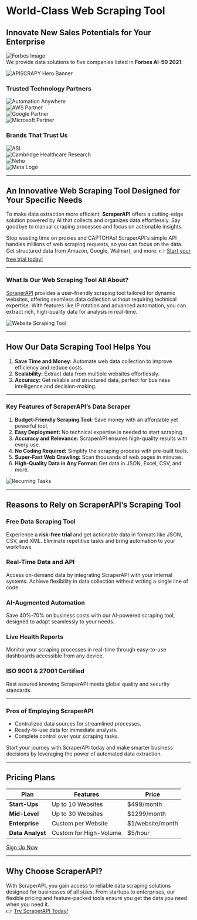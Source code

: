 # World-Class Web Scraping Tool

## Innovate New Sales Potentials for Your Enterprise

![Forbes Image](https://cdn-60b6bce1c1ac185aa47ce837.closte.com/wp-content/uploads/2022/02/forbes-img.png "Scraping Tool 1")  
We provide data solutions to five companies listed in **Forbes AI-50 2021**.

![APISCRAPY Hero Banner](https://cdn-60b6bce1c1ac185aa47ce837.closte.com/wp-content/uploads/2023/12/apiscrapy-hero-banner-scaled.webp "APISCRAPY Hero Banner")

### Trusted Technology Partners
![Automation Anywhere](https://cdn-60b6bce1c1ac185aa47ce837.closte.com/wp-content/uploads/2022/02/automation_anywhere.png.webp "Automation Anywhere")  
![AWS Partner](https://cdn-60b6bce1c1ac185aa47ce837.closte.com/wp-content/uploads/2022/02/AWS-partner.png.webp "AWS Partner")  
![Google Partner](https://cdn-60b6bce1c1ac185aa47ce837.closte.com/wp-content/uploads/2022/02/google-partner.png "Google Partner")  
![Microsoft Partner](https://cdn-60b6bce1c1ac185aa47ce837.closte.com/wp-content/uploads/2022/02/microsoft-partner.png.webp "Microsoft Partner")

### Brands That Trust Us
![ASI](https://cdn-60b6bce1c1ac185aa47ce837.closte.com/wp-content/uploads/2022/02/asi.png.webp "ASI")  
![Cambridge Healthcare Research](https://cdn-60b6bce1c1ac185aa47ce837.closte.com/wp-content/uploads/2022/02/Cambridge_Healthcare_Researc.png.webp "Cambridge Healthcare Research")  
![Neho](https://cdn-60b6bce1c1ac185aa47ce837.closte.com/wp-content/uploads/2022/02/neho.png.webp "Neho")  
![Meta Logo](https://cdn-60b6bce1c1ac185aa47ce837.closte.com/wp-content/uploads/2022/11/meta-logo-1.jpg.webp "Meta Logo")

---

## An Innovative Web Scraping Tool Designed for Your Specific Needs

To make data extraction more efficient, **ScraperAPI** offers a cutting-edge solution powered by AI that collects and organizes data effortlessly. Say goodbye to manual scraping processes and focus on actionable insights.

Stop wasting time on proxies and CAPTCHAs! ScraperAPI's simple API handles millions of web scraping requests, so you can focus on the data. Get structured data from Amazon, Google, Walmart, and more. 👉 [Start your free trial today!](https://bit.ly/Scraperapi)

---

### What Is Our Web Scraping Tool All About?

[ScraperAPI](https://bit.ly/Scraperapi) provides a user-friendly scraping tool tailored for dynamic websites, offering seamless data collection without requiring technical expertise. With features like IP rotation and advanced automation, you can extract rich, high-quality data for analysis in real-time.

![Website Scraping Tool](https://cdn-60b6bce1c1ac185aa47ce837.closte.com/wp-content/uploads/2021/12/website-scraping-tool.jpg.webp "Website Scraping Tool")

---

## How Our Data Scraping Tool Helps You

1. **Save Time and Money:** Automate web data collection to improve efficiency and reduce costs.
2. **Scalability:** Extract data from multiple websites effortlessly.
3. **Accuracy:** Get reliable and structured data, perfect for business intelligence and decision-making.

---

### Key Features of ScraperAPI’s Data Scraper

1. **Budget-Friendly Scraping Tool:** Save money with an affordable yet powerful tool.
2. **Easy Deployment:** No technical expertise is needed to start scraping.
3. **Accuracy and Relevance:** ScraperAPI ensures high-quality results with every use.
4. **No Coding Required:** Simplify the scraping process with pre-built tools.
5. **Super-Fast Web Crawling:** Scan thousands of web pages in minutes.
6. **High-Quality Data in Any Format:** Get data in JSON, Excel, CSV, and more.

![Recurring Tasks](https://cdn-60b6bce1c1ac185aa47ce837.closte.com/wp-content/uploads/2021/09/recurring-tasks.png "Recurring Tasks")

---

## Reasons to Rely on ScraperAPI’s Scraping Tool

### Free Data Scraping Tool  
Experience a **risk-free trial** and get actionable data in formats like JSON, CSV, and XML. Eliminate repetitive tasks and bring automation to your workflows.

### Real-Time Data and API  
Access on-demand data by integrating ScraperAPI with your internal systems. Achieve flexibility in data collection without writing a single line of code.

### AI-Augmented Automation  
Save 40%-70% on business costs with our AI-powered scraping tool, designed to adapt seamlessly to your needs.

### Live Health Reports  
Monitor your scraping processes in real-time through easy-to-use dashboards accessible from any device.

### ISO 9001 & 27001 Certified  
Rest assured knowing ScraperAPI meets global quality and security standards.

---

### Pros of Employing ScraperAPI

- Centralized data sources for streamlined processes.
- Ready-to-use data for immediate analysis.
- Complete control over your scraping tasks.

Start your journey with ScraperAPI today and make smarter business decisions by leveraging the power of automated data extraction.

---

## Pricing Plans

| Plan         | Features             | Price       |
|--------------|----------------------|-------------|
| **Start-Ups** | Up to 10 Websites    | $499/month  |
| **Mid-Level** | Up to 30 Websites    | $1299/month |
| **Enterprise** | Custom per Website   | $1/website/month |
| **Data Analyst** | Custom for High-Volume | $5/hour    |

[Sign Up Now](https://bit.ly/Scraperapi)

---

## Why Choose ScraperAPI?

With ScraperAPI, you gain access to reliable data scraping solutions designed for businesses of all sizes. From startups to enterprises, our flexible pricing and feature-packed tools ensure you get the data you need when you need it.  
👉 [Try ScraperAPI Today!](https://bit.ly/Scraperapi)
